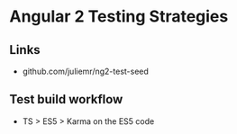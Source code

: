 # Angular 2 Testing Strategies

## Links
* github.com/juliemr/ng2-test-seed

## Test build workflow
* TS > ES5 > Karma on the ES5 code
